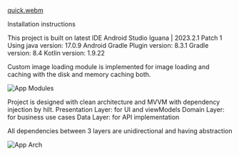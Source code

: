 [quick.webm](https://github.com/kevan18081990/ImageLoadingApp/assets/8202746/cb2ce4e1-5a94-4895-82ea-df53fc7ba49f)

Installation instructions

This project is built on latest IDE Android Studio Iguana | 2023.2.1 Patch 1
Using java version: 17.0.9
Android Gradle Plugin version: 8.3.1
Gradle version: 8.4
Kotlin version: 1.9.22

Custom image loading module is implemented for image loading and caching with the disk and memory caching both.

![App Modules](https://github.com/kevan18081990/ImageLoadingApp/assets/8202746/8c015460-28d6-46c3-95e3-743fed6cd8ae)

Project is designed with clean architecture and MVVM with dependency injection by hilt.
Presentation Layer: for UI and viewModels
Domain Layer: for business use cases
Data Layer: for API implementation

All dependencies between 3 layers are unidirectional and having abstraction  

![App Arch](https://github.com/kevan18081990/ImageLoadingApp/assets/8202746/106f6f89-2f68-4a88-a652-0db85877aca0)

